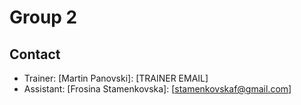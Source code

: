 # Group 2

## Contact
- Trainer: [Martin Panovski]: [TRAINER EMAIL]
- Assistant: [Frosina Stamenkovska]: [stamenkovskaf@gmail.com]

